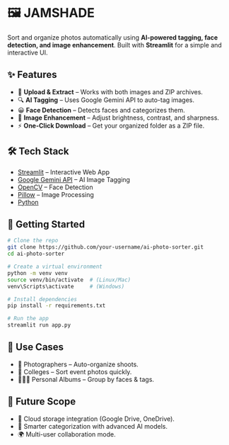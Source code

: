 # 🖼️ JAMSHADE

Sort and organize photos automatically using **AI-powered tagging, face detection, and image enhancement**. Built with **Streamlit** for a simple and interactive UI.  

## ✨ Features  
- 📂 **Upload & Extract** – Works with both images and ZIP archives.  
- 🔍 **AI Tagging** – Uses Google Gemini API to auto-tag images.  
- 😀 **Face Detection** – Detects faces and categorizes them.  
- 🎨 **Image Enhancement** – Adjust brightness, contrast, and sharpness.  
- ⚡ **One-Click Download** – Get your organized folder as a ZIP file.  

## 🛠️ Tech Stack  
- [Streamlit](https://streamlit.io/) – Interactive Web App  
- [Google Gemini API](https://ai.google.dev/) – AI Image Tagging  
- [OpenCV](https://opencv.org/) – Face Detection  
- [Pillow](https://python-pillow.org/) – Image Processing  
- [Python](https://www.python.org/)  

## 🚀 Getting Started  
```bash
# Clone the repo
git clone https://github.com/your-username/ai-photo-sorter.git
cd ai-photo-sorter

# Create a virtual environment
python -m venv venv
source venv/bin/activate  # (Linux/Mac)
venv\Scripts\activate     # (Windows)

# Install dependencies
pip install -r requirements.txt

# Run the app
streamlit run app.py
```

## 🎯 Use Cases  
- 📸 Photographers – Auto-organize shoots.  
- 🏫 Colleges – Sort event photos quickly.  
- 👨‍👩‍👧 Personal Albums – Group by faces & tags.  

## 📌 Future Scope  
- 🔗 Cloud storage integration (Google Drive, OneDrive).  
- 🤖 Smarter categorization with advanced AI models.  
- 🌍 Multi-user collaboration mode.  
